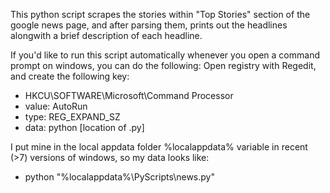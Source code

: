 This python script scrapes the stories within "Top Stories" section of the google news page, and after parsing them, prints out the headlines alongwith a brief description of each headline.

If you'd like to run this script automatically whenever you open a command prompt on windows, you can do the following:
Open registry with Regedit, and create the following key:

* HKCU\SOFTWARE\Microsoft\Command Processor
* value: AutoRun
* type: REG_EXPAND_SZ
* data: python [location of .py]

I put mine in the local appdata folder %localappdata% variable in recent (>7) versions of windows, so my data looks like:
* python "%localappdata%\PyScripts\news.py"
